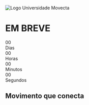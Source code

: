 <html lang="pt-BR">
<head>
<meta charset="UTF-8" />
<meta name="viewport" content="width=device-width, initial-scale=1" />
<title>EM BREVE - Universidade Movecta</title>
<style>
  @import url('https://fonts.googleapis.com/css2?family=Roboto&display=swap');

  body {
    font-family: 'Roboto', sans-serif;
    background-color: #ffffff;
    margin: 0;
    padding: 0;
    display: flex;
    flex-direction: column;
    align-items: center;
    justify-content: center;
    height: 100vh;
    color: #0A0532;
    position: relative;
    overflow: hidden;
    text-align: center;
  }

  h1.title {
    font-weight: 700;
    font-size: 3rem;
    margin-bottom: 10px;
  }

  h2.subtitle {
    font-weight: 400;
    font-size: 2rem;
    margin: 20px 0;
  }

  .countdown {
    font-size: 2rem;
    background: #e1e1e1;
    padding: 20px 30px;
    border-radius: 12px;
    display: flex;
    gap: 20px;
    user-select: none;
    align-items: center;
    justify-content: center;
  }

  .countdown div {
    text-align: center;
  }

  .countdown div span {
    display: block;
    font-weight: 700;
    font-size: 3rem;
  }

  .label {
    font-size: 1rem;
    margin-top: 5px;
  }

  .logo-top-left {
    position: fixed;
    top: 20px;
    left: 20px;
    max-height: 120px;
    max-width: 120px;
    z-index: 1000;
  }

  @media (max-width: 600px) {
    h1.title {
      font-size: 2.5rem;
    }
    h2.subtitle {
      font-size: 1.5rem;
    }
    .countdown {
      font-size: 1.5rem;
      padding: 15px;
      gap: 10px;
      flex-wrap: wrap;
    }
    .countdown div span {
      font-size: 2.5rem;
    }
    .logo-top-left {
      max-height: 80px;
      max-width: 80px;
      top: 10px;
      left: 10px;
    }
  }
</style>
</head>
<body>
  <img src="https://raw.githubusercontent.com/AninhaaCarol/UniversidadeMovecta/refs/heads/main/4.png" alt="Logo Universidade Movecta" class="logo-top-left" />
  <h1 class="title">EM BREVE</h1>

  <div class="countdown" aria-label="Contagem regressiva para lançamento da Universidade Movecta" aria-live="polite">
    <div>
      <span id="days">00</span>
      <div class="label">Dias</div>
    </div>
    <div>
      <span id="hours">00</span>
      <div class="label">Horas</div>
    </div>
    <div>
      <span id="minutes">00</span>
      <div class="label">Minutos</div>
    </div>
    <div>
      <span id="seconds">00</span>
      <div class="label">Segundos</div>
    </div>
  </div>

  <h2 class="subtitle">Movimento que conecta</h2>

  <script>
    const targetDate = new Date(new Date().getFullYear(), 5, 1, 0, 0, 0); // 1 de junho

    function updateCountdown() {
      const now = new Date();
      const diff = targetDate - now;

      if (diff <= 0) {
        ['days', 'hours', 'minutes', 'seconds'].forEach(id => {
          document.getElementById(id).textContent = "00";
        });
        clearInterval(timerInterval);
        return;
      }

      const days = Math.floor(diff / (1000 * 60 * 60 * 24));
      const hours = Math.floor((diff % (1000 * 60 * 60 * 24)) / (1000 * 60 * 60));
      const minutes = Math.floor((diff % (1000 * 60 * 60)) / (1000 * 60));
      const seconds = Math.floor((diff % (1000 * 60)) / 1000);

      document.getElementById('days').textContent = String(days).padStart(2, '0');
      document.getElementById('hours').textContent = String(hours).padStart(2, '0');
      document.getElementById('minutes').textContent = String(minutes).padStart(2, '0');
      document.getElementById('seconds').textContent = String(seconds).padStart(2, '0');
    }

    updateCountdown();
    const timerInterval = setInterval(updateCountdown, 1000);
  </script>
</body>
</html>
